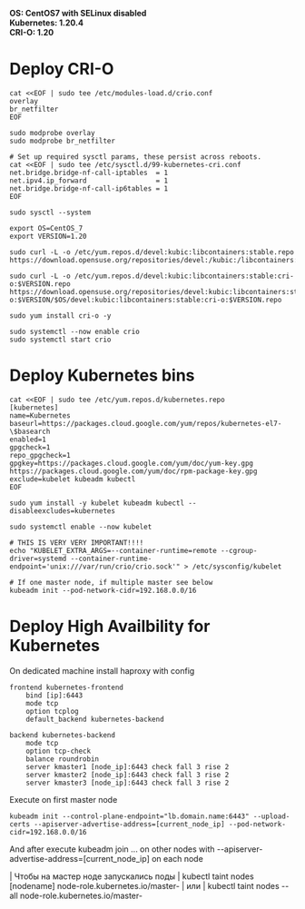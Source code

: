 **OS: CentOS7 with SELinux disabled**  
**Kubernetes: 1.20.4**  
**CRI-O: 1.20**  

# Deploy CRI-O
```
cat <<EOF | sudo tee /etc/modules-load.d/crio.conf  
overlay  
br_netfilter  
EOF

sudo modprobe overlay
sudo modprobe br_netfilter

# Set up required sysctl params, these persist across reboots.  
cat <<EOF | sudo tee /etc/sysctl.d/99-kubernetes-cri.conf  
net.bridge.bridge-nf-call-iptables  = 1  
net.ipv4.ip_forward                 = 1  
net.bridge.bridge-nf-call-ip6tables = 1  
EOF    

sudo sysctl --system    

export OS=CentOS_7  
export VERSION=1.20    

sudo curl -L -o /etc/yum.repos.d/devel:kubic:libcontainers:stable.repo https://download.opensuse.org/repositories/devel:/kubic:/libcontainers:/stable/$OS/devel:kubic:libcontainers:stable.repo  

sudo curl -L -o /etc/yum.repos.d/devel:kubic:libcontainers:stable:cri-o:$VERSION.repo https://download.opensuse.org/repositories/devel:kubic:libcontainers:stable:cri-o:$VERSION/$OS/devel:kubic:libcontainers:stable:cri-o:$VERSION.repo  

sudo yum install cri-o -y  

sudo systemctl --now enable crio  
sudo systemctl start crio
```

# Deploy Kubernetes bins
```
cat <<EOF | sudo tee /etc/yum.repos.d/kubernetes.repo
[kubernetes]
name=Kubernetes
baseurl=https://packages.cloud.google.com/yum/repos/kubernetes-el7-\$basearch
enabled=1
gpgcheck=1
repo_gpgcheck=1
gpgkey=https://packages.cloud.google.com/yum/doc/yum-key.gpg https://packages.cloud.google.com/yum/doc/rpm-package-key.gpg
exclude=kubelet kubeadm kubectl
EOF

sudo yum install -y kubelet kubeadm kubectl --disableexcludes=kubernetes

sudo systemctl enable --now kubelet

# THIS IS VERY VERY IMPORTANT!!!!
echo "KUBELET_EXTRA_ARGS=--container-runtime=remote --cgroup-driver=systemd --container-runtime-endpoint='unix:///var/run/crio/crio.sock'" > /etc/sysconfig/kubelet

# If one master node, if multiple master see below
kubeadm init --pod-network-cidr=192.168.0.0/16
```

# Deploy High Availbility for Kubernetes
On dedicated machine install haproxy with config
```
frontend kubernetes-frontend
    bind [ip]:6443
    mode tcp
    option tcplog
    default_backend kubernetes-backend

backend kubernetes-backend
    mode tcp
    option tcp-check
    balance roundrobin
    server kmaster1 [node_ip]:6443 check fall 3 rise 2
    server kmaster2 [node_ip]:6443 check fall 3 rise 2
    server kmaster3 [node_ip]:6443 check fall 3 rise 2
```
Execute on first master node
```
kubeadm init --control-plane-endpoint="lb.domain.name:6443" --upload-certs --apiserver-advertise-address=[current_node_ip] --pod-network-cidr=192.168.0.0/16
```
And after execute kubeadm join ... on other nodes with --apiserver-advertise-address=[current_node_ip] on each node

| Чтобы на мастер ноде запускались поды
| kubectl taint nodes [nodename] node-role.kubernetes.io/master-
| или
| kubectl taint nodes --all node-role.kubernetes.io/master-



